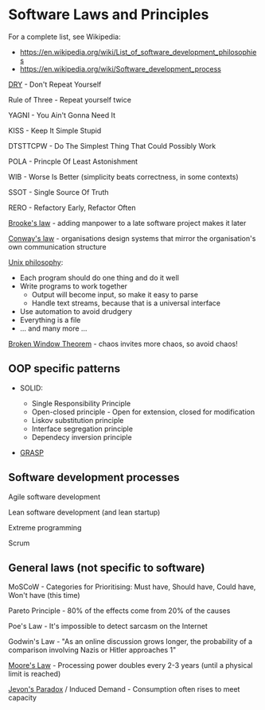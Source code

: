 # Software Laws and Principles

For a complete list, see Wikipedia:
- https://en.wikipedia.org/wiki/List_of_software_development_philosophies
- https://en.wikipedia.org/wiki/Software_development_process

[DRY](https://en.wikipedia.org/wiki/Don%27t_repeat_yourself) - Don't Repeat Yourself

Rule of Three - Repeat yourself twice

YAGNI - You Ain't Gonna Need It

KISS - Keep It Simple Stupid

DTSTTCPW - Do The Simplest Thing That Could Possibly Work

POLA - Princple Of Least Astonishment

WIB - Worse Is Better (simplicity beats correctness, in some contexts)

SSOT - Single Source Of Truth

RERO - Refactory Early, Refactor Often

[Brooke's law](https://en.wikipedia.org/wiki/Brooks%27s_law) - adding manpower to a late software project makes it later

[Conway's law](https://en.wikipedia.org/wiki/Conway%27s_law) - organisations design systems that mirror the organisation's own communication structure

[Unix philosophy](https://en.wikipedia.org/wiki/Unix_philosophy):
- Each program should do one thing and do it well
- Write programs to work together
  - Output will become input, so make it easy to parse
  - Handle text streams, because that is a universal interface
- Use automation to avoid drudgery
- Everything is a file
- ... and many more ...

[Broken Window Theorem](https://reflectoring.io/laws-and-principles-of-software-development/) - chaos invites more chaos, so avoid chaos!

## OOP specific patterns

- SOLID:
  - Single Responsibility Principle
  - Open-closed principle - Open for extension, closed for modification
  - Liskov substitution principle
  - Interface segregation principle
  - Dependecy inversion principle

- [GRASP](https://en.wikipedia.org/wiki/GRASP_(object-oriented_design))

## Software development processes

Agile software development

Lean software development (and lean startup)

Extreme programming

Scrum

## General laws (not specific to software)

MoSCoW - Categories for Prioritising: Must have, Should have, Could have, Won't have (this time)

Pareto Principle - 80% of the effects come from 20% of the causes

Poe's Law - It's impossible to detect sarcasm on the Internet

Godwin's Law - "As an online discussion grows longer, the probability of a comparison involving Nazis or Hitler approaches 1"

[Moore's Law](https://en.wikipedia.org/wiki/Moore%27s_law) - Processing power doubles every 2-3 years (until a physical limit is reached)

[Jevon's Paradox](https://en.wikipedia.org/wiki/Jevons_paradox) / Induced Demand - Consumption often rises to meet capacity

